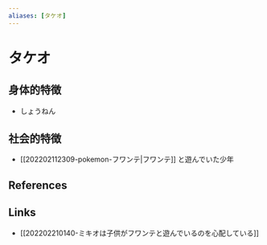 ```yaml
---
aliases: [タケオ]
---
```

# タケオ

## 身体的特徴

- しょうねん

## 社会的特徴

- [[202202112309-pokemon-フワンテ|フワンテ]] と遊んでいた少年

## References



## Links

- [[202202210140-ミキオは子供がフワンテと遊んでいるのを心配している]] 
